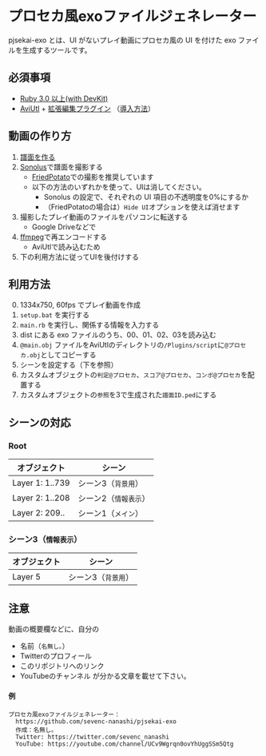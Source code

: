 # プロセカ風exoファイルジェネレーター
pjsekai-exo とは、UI がないプレイ動画にプロセカ風の UI を付けた exo ファイルを生成するツールです。

## 必須事項
- [Ruby 3.0 以上(with DevKit)](https://www.ruby-lang.org/ja/documentation/installation/)
- [AviUtl](http://spring-fragrance.mints.ne.jp/aviutl/) + [拡張編集プラグイン](http://spring-fragrance.mints.ne.jp/aviutl/) （[導入方法](https://aviutl.info/dl-innsuto-ru/)）

## 動画の作り方

1. [譜面を作る](https://wiki.purplepalette.net/create-charts)
2. [Sonolus](https://sonolus.com/)で譜面を撮影する
   - [FriedPotato](https://fp.sevenc7c.com)での撮影を推奨しています
   - 以下の方法のいずれかを使って、UIは消してください。
     * Sonolus の設定で、それぞれの UI 項目の不透明度を0%にするか
     * （FriedPotatoの場合は）`Hide UI`オプションを使えば消せます
3. 撮影したプレイ動画のファイルをパソコンに転送する
   - Google Driveなどで
4. [ffmpeg](https://www.ffmpeg.org/)で再エンコードする
   - AviUtlで読み込むため
5. 下の利用方法に従ってUIを後付けする

## 利用方法

0. 1334x750, 60fps でプレイ動画を作成
1. `setup.bat` を実行する
2. `main.rb` を実行し、関係する情報を入力する
3. dist にある exo ファイルのうち、00、01、02、03を読み込む
4.  `@main.obj` ファイルをAviUtlのディレクトリの`/Plugins/script`に`@プロセカ.obj`としてコピーする
5.  シーンを設定する（下を参照）
6.  カスタムオブジェクトの`判定@プロセカ`、`スコア@プロセカ`、`コンボ@プロセカ`を配置する 
7.  カスタムオブジェクトの`参照`を3で生成された`譜面ID.ped`にする

## シーンの対応

### Root

| オブジェクト | シーン |
| ---------- | ------ |
| Layer 1: 1..739 | シーン3（`背景用`） |
| Layer 2: 1..208 | シーン2（`情報表示`） |
| Layer 2: 209.. | シーン1（`メイン`） |

### シーン3（`情報表示`）

| オブジェクト | シーン |
| ---------- | ------ |
| Layer 5 | シーン3（`背景用`） |

## 注意
動画の概要欄などに、自分の
- 名前（`名無し｡`）
- Twitterのプロフィール
- このリポジトリへのリンク
- YouTubeのチャンネル
が分かる文章を載せて下さい。
#### 例
```
プロセカ風exoファイルジェネレーター：
  https://github.com/sevenc-nanashi/pjsekai-exo
  作成：名無し｡  
  Twitter: https://twitter.com/sevenc_nanashi
  YouTube: https://youtube.com/channel/UCv9Wgrqn0ovYhUggSSm5Qtg
```
